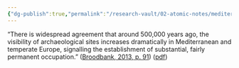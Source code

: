 ```yaml
---
{"dg-publish":true,"permalink":"/research-vault/02-atomic-notes/mediterranean-archaeological-sites-begin-to-emerge-around-500-000-years-ago/"}
---
```


“There is widespread agreement that around 500,000 years ago, the visibility of archaeological sites increases dramatically in Mediterranean and temperate Europe, signalling the establishment of substantial, fairly permanent occupation.” ([Broodbank, 2013, p. 91](zotero://select/library/items/IR54JIQG)) ([pdf](zotero://open-pdf/library/items/85K7BT2G?page=88&annotation=77FCVA7V))
